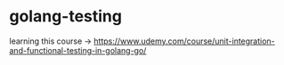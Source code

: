 # golang-testing
learning this course -> https://www.udemy.com/course/unit-integration-and-functional-testing-in-golang-go/
